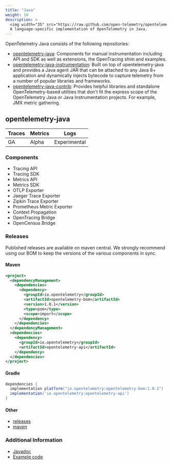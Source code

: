 ```yaml
---
title: "Java"
weight: 18
description: >
  <img width="35" src="https://raw.github.com/open-telemetry/opentelemetry.io/main/iconography/32x32/Java_SDK.svg"></img>
  A language-specific implementation of OpenTelemetry in Java.
---
```


OpenTelemetry Java consists of the following repositories:

- [opentelemetry-java](https://github.com/open-telemetry/opentelemetry-java):
  Components for manual instrumentation including API and SDK as well as
  extensions, the OpenTracing shim and examples.
- [opentelemetry-java-instrumentation](https://github.com/open-telemetry/opentelemetry-java-instrumentation):
  Built on top of opentelemetry-java and provides a Java agent JAR that can be
  attached to any Java 8+ application and dynamically injects bytecode to
  capture telemetry from a number of popular libraries and frameworks.
- [opentelemetry-java-contrib](https://github.com/open-telemetry/opentelemetry-java-contrib):
  Provides helpful libraries and standalone OpenTelemetry-based utilities that
  don't fit the express scope of the OpenTelemetry Java or Java Instrumentation
  projects. For example, JMX metric gathering.

## opentelemetry-java

| Traces | Metrics | Logs         |
| ------ | ------- | ------------ |
| GA     | Alpha   | Experimental |

### Components

- Tracing API
- Tracing SDK
- Metrics API
- Metrics SDK
- OTLP Exporter
- Jaeger Trace Exporter
- Zipkin Trace Exporter
- Prometheus Metric Exporter
- Context Propagation
- OpenTracing Bridge
- OpenCensus Bridge

### Releases

Published releases are available on maven central. We strongly recommend using our BOM to keep the
versions of the various components in sync.

#### Maven

```xml
<project>
  <dependencyManagement>
    <dependencies>
      <dependency>
        <groupId>io.opentelemetry</groupId>
        <artifactId>opentelemetry-bom</artifactId>
        <version>1.0.1</version>
        <type>pom</type>
        <scope>import</scope>
      </dependency>
    </dependencies>
  </dependencyManagement>
  <dependencies>
    <dependency>
      <groupId>io.opentelemetry</groupId>
      <artifactId>opentelemetry-api</artifactId>
    </dependency>
  </dependencies>
</project>
```

#### Gradle

```groovy
dependencies {
  implementation platform("io.opentelemetry:opentelemetry-bom:1.0.1")
  implementation('io.opentelemetry:opentelemetry-api')
}
```

#### Other

  - [releases](https://github.com/open-telemetry/opentelemetry-java/releases)
  - [maven](https://mvnrepository.com/artifact/io.opentelemetry)

### Additional Information

- [Javadoc](https://www.javadoc.io/doc/io.opentelemetry)
- [Example code](https://github.com/open-telemetry/opentelemetry-java/tree/main/examples)
